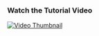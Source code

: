 ### Watch the Tutorial Video
[![Video Thumbnail](https://img.youtube.com/vi/v=4mzxUYx15pg/0.jpg)](https://www.youtube.com/watch?v=v=4mzxUYx15pg)
